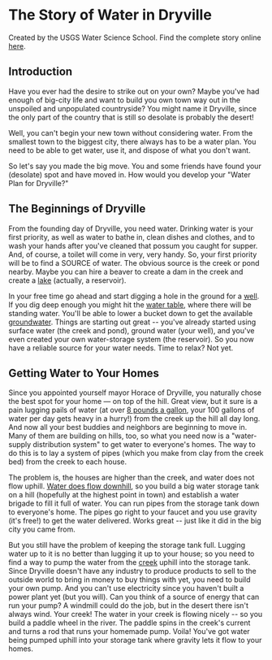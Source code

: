 # The Story of Water in Dryville

Created by the USGS Water Science School. Find the complete story online [here](https://www.usgs.gov/special-topic/water-science-school/science/story-water-dryville).

## Introduction

Have you ever had the desire to strike out on your own? Maybe you've had enough of big-city life and want to build you own town way out in the unspoiled and unpopulated countryside? You might name it Dryville, since the only part of the country that is still so desolate is probably the desert!

Well, you can't begin your new town without considering water. From the smallest town to the biggest city, there always has to be a water plan. You need to be able to get water, use it, and dispose of what you don't want.

So let's say you made the big move. You and some friends have found your (desolate) spot and have moved in. How would you develop your "Water Plan for Dryville?"

## The Beginnings of Dryville

From the founding day of Dryville, you need water. Drinking water is your first priority, as well as water to bathe in, clean dishes and clothes, and to wash your hands after you've cleaned that possum you caught for supper. And, of course, a toilet will come in very, very handy. So, your first priority will be to find a SOURCE of water. The obvious source is the creek or pond nearby. Maybe you can hire a beaver to create a dam in the creek and create a [lake](https://www.usgs.gov/special-topic/water-science-school/science/lakes-and-reservoirs) (actually, a reservoir).

In your free time go ahead and start digging a hole in the ground for a [well](https://www.usgs.gov/special-topic/water-science-school/science/groundwater-wells). If you dig deep enough you might hit the [water table](https://www.usgs.gov/special-topic/water-science-school/science/aquifers-and-groundwater), where there will be standing water. You'll be able to lower a bucket down to get the available [groundwater](https://www.usgs.gov/special-topic/water-science-school/science/groundwater-what-groundwater). Things are starting out great -- you've already started using surface water (the creek and pond), ground water (your well), and you've even created your own water-storage system (the reservoir). So you now have a reliable source for your water needs. Time to relax? Not yet.

## Getting Water to Your Homes

Since you appointed yourself mayor Horace of Dryville, you naturally chose the best spot for your home — on top of the hill. Great view, but it sure is a pain lugging pails of water (at over [8 pounds a gallon](https://www.usgs.gov/special-topics/water-science-school/science/water-density), your 100 gallons of water per day gets heavy in a hurry!) from the creek up the hill all day long. And now all your best buddies and neighbors are beginning to move in. Many of them are building on hills, too, so what you need now is a "water-supply distribution system" to get water to everyone's homes. The way to do this is to lay a system of pipes (which you make from clay from the creek bed) from the creek to each house.

The problem is, the houses are higher than the creek, and water does not flow uphill. [Water does flow downhill](https://www.usgs.gov/special-topic/water-science-school/science/watersheds-and-drainage-basins), so you build a big water storage tank on a hill (hopefully at the highest point in town) and establish a water brigade to fill it full of water. You can run pipes from the storage tank down to everyone's home. The pipes go right to your faucet and you use gravity (it's free!) to get the water delivered. Works great -- just like it did in the big city you came from.

But you still have the problem of keeping the storage tank full. Lugging water up to it is no better than lugging it up to your house; so you need to find a way to pump the water from the [creek](https://www.usgs.gov/special-topics/water-science-school/science/rivers-streams-and-creeks) uphill into the storage tank. Since Dryville doesn't have any industry to produce products to sell to the outside world to bring in money to buy things with yet, you need to build your own pump. And you can't use electricity since you haven't built a power plant yet (but you will). Can you think of a source of energy that can run your pump? A windmill could do the job, but in the desert there isn't always wind. Your creek! The water in your creek is flowing nicely -- so you build a paddle wheel in the river. The paddle spins in the creek's current and turns a rod that runs your homemade pump. Voila! You've got water being pumped uphill into your storage tank where gravity lets it flow to your homes.
